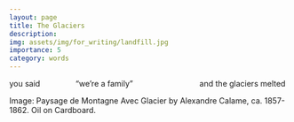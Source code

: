 ```yaml
---
layout: page
title: The Glaciers
description: 
img: assets/img/for_writing/landfill.jpg
importance: 5
category: words
---
```


you said
&emsp;&emsp;&emsp;&emsp; “we’re a family”
&emsp;&emsp;&emsp;&emsp;&emsp;&emsp;&emsp;&emsp; and the glaciers melted

Image: Paysage de Montagne Avec Glacier by Alexandre Calame, ca. 1857-1862. Oil on Cardboard. 